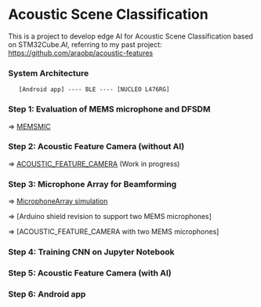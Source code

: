 # Acoustic Scene Classification

This is a project to develop edge AI for Acoustic Scene Classification based on STM32Cube.AI, referring to my past project: https://github.com/araobp/acoustic-features

### System Architecture

```
   [Android app] ---- BLE ---- [NUCLEO L476RG]
```

### Step 1: Evaluation of MEMS microphone and DFSDM

=> [MEMSMIC](STM32/MEMSMIC.md)

### Step 2: Acoustic Feature Camera (without AI)

=> [ACOUSTIC_FEATURE_CAMERA](STM32/ACOUSTIC_FEATURE_CAMERA.md) (Work in progress)

### Step 3: Microphone Array for Beamforming

=> [MicrophoneArray simulation](MicrophoneArray)

=> [Arduino shield revision to support two MEMS microphones]

=> [ACOUSTIC_FEATURE_CAMERA with two MEMS microphones]

### Step 4: Training CNN on Jupyter Notebook

### Step 5: Acoustic Feature Camera (with AI)

### Step 6: Android app
